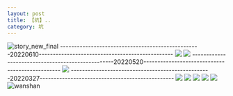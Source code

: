 ```yaml
---
layout: post
title: 【坑】..
category: 坑
---
```

![story_new_final](http://rdr022gcy.hd-bkt.clouddn.com/img/story_new_final_0322.png)
--------------------------------------------------20220610------------------------------------------------
![](http://rdr13xtfo.hd-bkt.clouddn.com/img/keng_220610_2.jpg)
![](http://rdr13xtfo.hd-bkt.clouddn.com/img/keng_220610_1.jpg)
--------------------------------------------------20220520------------------------------------------------
![](http://rdr13xtfo.hd-bkt.clouddn.com/img/keng_220520_3.jpg)
--------------------------------------------------20220327------------------------------------------------
![](http://rdr022gcy.hd-bkt.clouddn.com/img/ali-220327-6.jpg)
![](http://rdr022gcy.hd-bkt.clouddn.com/img/ali-220327-4.jpg)
![](http://rdr022gcy.hd-bkt.clouddn.com/img/ali-220327-5.jpg)
![](http://rdr022gcy.hd-bkt.clouddn.com/img/ali-220327-2.jpg)
![](http://rdr022gcy.hd-bkt.clouddn.com/img/ali-220327-3.jpg)
![wanshan](http://rdr022gcy.hd-bkt.clouddn.com/img/wanshan.png)